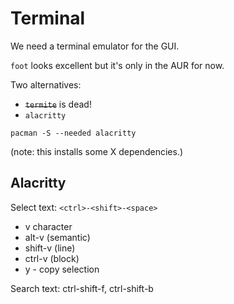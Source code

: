 # Terminal

We need a terminal emulator for the GUI.

`foot` looks excellent but it's only in the AUR for now.

Two alternatives:

* ~~`termite`~~ is dead!
* `alacritty`

`pacman -S --needed alacritty`

(note: this installs some X dependencies.)

## Alacritty

Select text: `<ctrl>-<shift>-<space>`

* v character
* alt-v (semantic)
* shift-v (line)
* ctrl-v (block)
* y - copy selection

Search text: ctrl-shift-f, ctrl-shift-b
